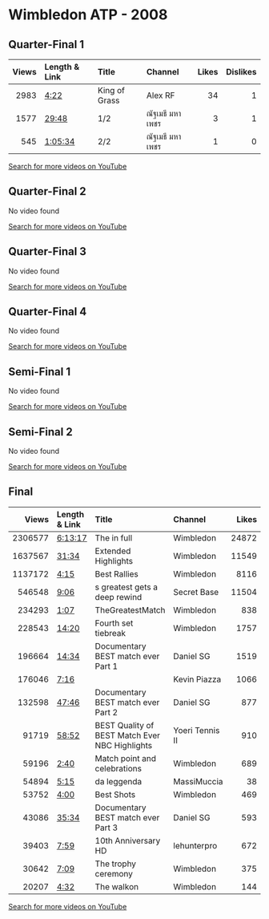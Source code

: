 
# Wimbledon ATP - 2008
    
## Quarter-Final 1
|   Views | Length & Link                                          | Title         | Channel       |   Likes |   Dislikes |
|--------:|:-------------------------------------------------------|:--------------|:--------------|--------:|-----------:|
|    2983 | [4:22](https://www.youtube.com/watch?v=gpxyPuY1eF0)    | King of Grass | Alex RF       |      34 |          1 |
|    1577 | [29:48](https://www.youtube.com/watch?v=ofztBqk8_WQ)   | 1/2           | ณัฐเมธี มหาเพชร |       3 |          1 |
|     545 | [1:05:34](https://www.youtube.com/watch?v=i5fy6rsA7DY) | 2/2           | ณัฐเมธี มหาเพชร |       1 |          0 |

[Search for more videos on YouTube](https://www.youtube.com/results?search_query=%22wimbledon%22+%22Federer%22+%22Ancic%22+%222008%22+%22highlights%22)     

## Quarter-Final 2
No video found

[Search for more videos on YouTube](https://www.youtube.com/results?search_query=%22wimbledon%22+%22Safin%22+%22Lopez%22+%222008%22+%22highlights%22)     

## Quarter-Final 3
No video found

[Search for more videos on YouTube](https://www.youtube.com/results?search_query=%22wimbledon%22+%22Schuettler%22+%22Clement%22+%222008%22+%22highlights%22)     

## Quarter-Final 4
No video found

[Search for more videos on YouTube](https://www.youtube.com/results?search_query=%22wimbledon%22+%22Nadal%22+%22Murray%22+%222008%22+%22highlights%22)     

## Semi-Final 1
No video found

[Search for more videos on YouTube](https://www.youtube.com/results?search_query=%22wimbledon%22+%22Federer%22+%22Safin%22+%222008%22+%22highlights%22)     

## Semi-Final 2
No video found

[Search for more videos on YouTube](https://www.youtube.com/results?search_query=%22wimbledon%22+%22Nadal%22+%22Schuettler%22+%222008%22+%22highlights%22)     

## Final
|   Views | Length & Link                                          | Title                                               | Channel         |   Likes |   Dislikes |
|--------:|:-------------------------------------------------------|:----------------------------------------------------|:----------------|--------:|-----------:|
| 2306577 | [6:13:17](https://www.youtube.com/watch?v=mHsg2M25PzY) | The  in full                                        | Wimbledon       |   24872 |        591 |
| 1637567 | [31:34](https://www.youtube.com/watch?v=f8YEiCAPAbg)   | Extended Highlights                                 | Wimbledon       |   11549 |        398 |
| 1137172 | [4:15](https://www.youtube.com/watch?v=U5Af1jGgYqA)    | Best Rallies                                        | Wimbledon       |    8116 |        240 |
|  546548 | [9:06](https://www.youtube.com/watch?v=k6k3TDXbmGM)    | s greatest   gets a deep rewind                     | Secret Base     |   11504 |        277 |
|  234293 | [1:07](https://www.youtube.com/watch?v=eC3kHR2SgV4)    | TheGreatestMatch                                    | Wimbledon       |     838 |         42 |
|  228543 | [14:20](https://www.youtube.com/watch?v=YEMBXNmOTOw)   | Fourth set tiebreak                                 | Wimbledon       |    1757 |         47 |
|  196664 | [14:34](https://www.youtube.com/watch?v=Q4oH8bwsP6c)   | Documentary  BEST match ever Part 1                 | Daniel SG       |    1519 |         45 |
|  176046 | [7:16](https://www.youtube.com/watch?v=dqgKlC2n6dE)    |                                                     | Kevin Piazza    |    1066 |        130 |
|  132598 | [47:46](https://www.youtube.com/watch?v=SFyVOl6E3oY)   | Documentary  BEST match ever Part 2                 | Daniel SG       |     877 |         35 |
|   91719 | [58:52](https://www.youtube.com/watch?v=vuQ4tc7jdm4)   | BEST Quality of BEST Match Ever NBC      Highlights | Yoeri Tennis II |     910 |         28 |
|   59196 | [2:40](https://www.youtube.com/watch?v=3vzoUEPGTtU)    | Match point and celebrations                        | Wimbledon       |     689 |         13 |
|   54894 | [5:15](https://www.youtube.com/watch?v=cZsRuchdFUg)    | da leggenda                                         | MassiMuccia     |      38 |          4 |
|   53752 | [4:00](https://www.youtube.com/watch?v=dRSUKQteXOo)    | Best Shots                                          | Wimbledon       |     469 |          7 |
|   43086 | [35:34](https://www.youtube.com/watch?v=WfDus4t_3fA)   | Documentary  BEST match ever Part 3                 | Daniel SG       |     593 |          8 |
|   39403 | [7:59](https://www.youtube.com/watch?v=i1aMA5PkJzk)    | 10th Anniversary  HD                                | lehunterpro     |     672 |         15 |
|   30642 | [7:09](https://www.youtube.com/watch?v=q0ssVeq_-rE)    | The trophy ceremony                                 | Wimbledon       |     375 |          5 |
|   20207 | [4:32](https://www.youtube.com/watch?v=fhg4nr-hI_E)    | The walkon                                          | Wimbledon       |     144 |          5 |

[Search for more videos on YouTube](https://www.youtube.com/results?search_query=%22wimbledon%22+%22Nadal%22+%22Federer%22+%222008%22+%22highlights%22)     
